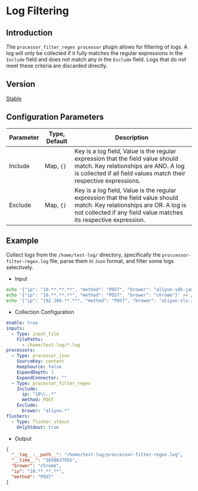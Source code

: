 # Log Filtering

## Introduction

The `processor_filter_regex processor` plugin allows for filtering of logs. A log will only be collected if it fully matches the regular expressions in the `Include` field and does not match any in the `Exclude` field. Logs that do not meet these criteria are discarded directly.

## Version

[Stable](../stability-level.md)

## Configuration Parameters

| Parameter                  | Type, Default | Description                                                                                     |
| -------------------------- | ------- | ------------------------------------------------------------------------------------------------- |
| Include                   | Map, `{}` | Key is a log field, Value is the regular expression that the field value should match. Key relationships are AND. A log is collected if all field values match their respective expressions. |
| Exclude                   | Map, `{}` | Key is a log field, Value is the regular expression that the field value should match. Key relationships are OR. A log is not collected if any field value matches its respective expression. |

## Example

Collect logs from the `/home/test-log/` directory, specifically the `proccessor-filter-regex.log` file, parse them in `Json` format, and filter some logs selectively.

* Input

```bash
echo '{"ip": "10.**.**.**", "method": "POST", "brower": "aliyun-sdk-java"}' >> /home/test-log/proccessor-filter-regex.log
echo '{"ip": "10.**.**.**", "method": "POST", "brower": "chrome"}' >> /home/test-log/proccessor-filter-regex.log
echo '{"ip": "192.168.**.**", "method": "POST", "brower": "aliyun-sls-ilogtail"}' >> /home/test-log/proccessor-filter-regex.log
```

* Collection Configuration

```yaml
enable: true
inputs:
  - Type: input_file
    FilePaths:
      - /home/test-log/*.log
processors:
  - Type: processor_json
    SourceKey: content
    KeepSource: false
    ExpandDepth: 1
    ExpandConnector: ""
  - Type: processor_filter_regex
    Include:
      ip: "10\\..*"
      method: POST
    Exclude:
      brower: "aliyun.*"
flushers:
  - Type: flusher_stdout
    OnlyStdout: true
```

* Output

```json
{
  "__tag__:__path__": "/home/test-log/proccessor-filter-regex.log",
  "__time__": "1658837955",
  "brower": "chrome",
  "ip": "10.**.**.**",
  "method": "POST"
}
```
